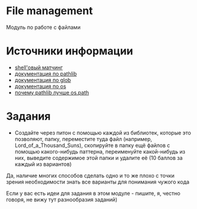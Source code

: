 # File management
Модуль по работе с файлами


# Источники информации
* [shell'овый матчинг](https://wiki-dev.bash-hackers.org/syntax/pattern)
* [документация по pathlib](https://docs.python.org/3/library/pathlib.html)
* [документация по glob](https://docs.python.org/3/library/glob.html)
* [документация по os](https://docs.python.org/3/library/os.html)
* [почему pathlib лучше os.path](https://habr.com/ru/post/453862/)


# Задания
* Создайте через питон с помощью каждой из библиотек, которые это позволяют, папку, переместите туда
файл (например, Lord_of_a_Thousand_Suns), скопируйте в папку ещё файлов с помощью
какого-нибудь паттерна, переименуйте какой-нибудь из них, выведите содержимое этой папки
и удалите её (10 баллов за каждый из вариантов)

Да, наличие многих способов сделать одно и то же плохо с точки зрения необходимости
знать все варианты для понимания чужого кода

Если у вас есть идеи для задания в этом модуле - пишите, я, честно говоря,
не вижу тут разнообразия заданий)

